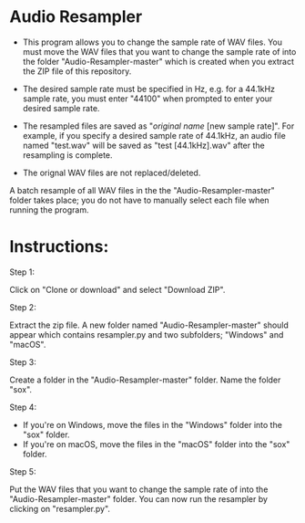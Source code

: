 # Audio Resampler

- This program allows you to change the sample rate of WAV files. You must move the WAV files that you want to change the sample rate of into the folder "Audio-Resampler-master" which is created when you extract the ZIP file of this repository.

- The desired sample rate must be specified in Hz, e.g. for a 44.1kHz sample rate, you must enter "44100" when prompted to enter your desired sample rate.

- The resampled files are saved as "*original name* [new sample rate]". For example, if you specify a desired sample rate of 44.1kHz, an audio file named "test.wav" will be saved as "test [44.1kHz].wav" after the resampling is complete.

- The orignal WAV files are not replaced/deleted.

A batch resample of all WAV files in the the "Audio-Resampler-master" folder takes place; you do not have to manually select each file when running the program.

# Instructions:

Step 1:

Click on "Clone or download" and select "Download ZIP".

Step 2:

Extract the zip file. A new folder named "Audio-Resampler-master" should appear which contains resampler.py and two subfolders; "Windows" and "macOS".

Step 3: 

Create a folder in the "Audio-Resampler-master" folder. Name the folder "sox".

Step 4:
- If you're on Windows, move the files in the "Windows" folder into the "sox" folder.
- If you're on macOS, move the files in the "macOS" folder into the "sox" folder.

Step 5:

Put the WAV files that you want to change the sample rate of into the "Audio-Resampler-master" folder. You can now run the resampler by clicking on "resampler.py".

